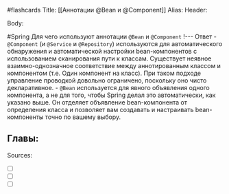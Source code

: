 #flashcards 
Title: [[Аннотации @Bean и @Component]]
Alias:
Header:




Body:



#Spring 
Для чего используют аннотации `@Bean` и `@Component`
!---
Ответ
	- `@Component` (и `@Service` и `@Repository`) используются для автоматического обнаружения и автоматической настройки bean-компонентов с использованием сканирования пути к классам. Существует неявное взаимно-однозначное соответствие между аннотированным классом и компонентом (т.е. Один компонент на класс). При таком подходе управление проводкой довольно ограничено, поскольку оно чисто декларативное.
	- `@Bean` используется для явного объявления одного компонента, а не для того, чтобы Spring делал это автоматически, как указано выше. Он отделяет объявление bean-компонента от определения класса и позволяет вам создавать и настраивать bean-компоненты точно по вашему выбору.
<!--SR:!2023-03-11,1,130-->



Главы:
- 


Sources:
- [ ] []()
- [ ] []()
- [ ] []()